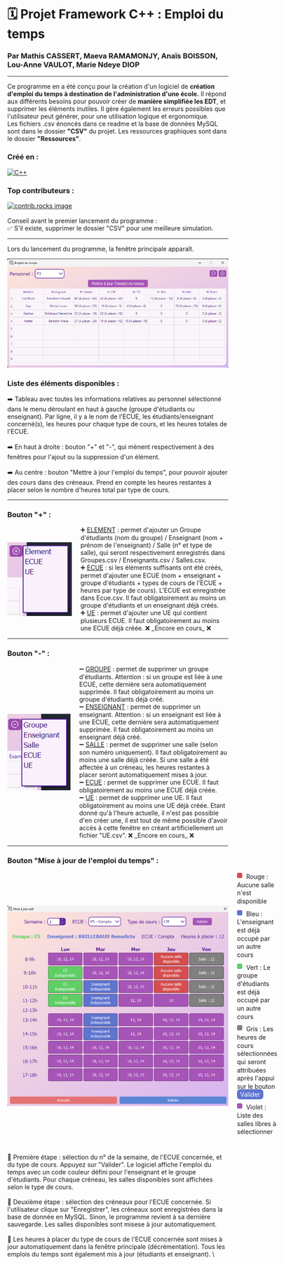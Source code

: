 # 🗓 Projet Framework C++ : Emploi du temps
### Par Mathis CASSERT, Maeva RAMAMONJY, Anaïs BOISSON, Lou-Anne VAULOT, Marie Ndeye DIOP

*** 

Ce programme en a été conçu pour la création d'un logiciel de **création d'emploi du temps à destination de l'administration d'une école.**
Il répond aux différents besoins pour pouvoir créer de **manière simplifiée les EDT**, et supprimer les éléments inutiles. Il gère également les erreurs possibles que l'utilisateur peut générer, pour une utilisation logique et ergonomique.\
Les fichiers .csv énoncés dans ce readme et la base de données MySQL sont dans le dossier **"CSV"** du projet.
Les ressources graphiques sont dans le dossier **"Ressources"**.

### Créé en :
[![C++](https://img.shields.io/badge/C++-%2300599C.svg?style=for-the-badge&logo=c%2B%2B&logoColor=white)](https://isocpp.org/)
### Top contributeurs :
<a href="https://github.com/Tenko2nd/project_EDT/graphs/contributors
"><img src="https://contrib.rocks/image?repo=Tenko2nd/project_EDT" alt="contrib.rocks image" />
</a>
\
\
Conseil avant le premier lancement du programme : \
✅ S'il existe, supprimer le dossier "CSV" pour une meilleure simulation.

***

Lors du lancement du programme, la fenêtre principale apparaît. 

<img src="Ressources/main.png" alt="main page image" />

### Liste des éléments disponibles : 
➡️ Tableau avec toutes les informations relatives au personnel sélectionné dans le menu déroulant en haut à gauche (groupe d'étudiants ou enseignant). Par ligne, il y a le nom de l'ECUE, les étudiants/enseignant concerné(s), les heures pour chaque type de cours, et les heures totales de l'ECUE. 
\
\
➡️ En haut à droite : bouton "+" et "-", qui mènent respectivement à des fenêtres pour l'ajout ou la suppression d'un élément. 
\
\
➡️ Au centre : bouton "Mettre à jour l'emploi du temps", pour pouvoir ajouter des cours dans des créneaux. Prend en compte les heures restantes à placer selon le nombre d'heures total par type de cours. 

***

### Bouton "+" :
<div style="display: flex; align-items: center;">
  <img style="float: right; margin-right: 20px;" src="Ressources/add.png" alt="add button" />
  <div style="flex-direction: column;">
➕ <ins>ELEMENT</ins> : permet d'ajouter un Groupe d'étudiants (nom du groupe) / Enseignant (nom + prénom de l'enseignant) / Salle (n° et type de salle), qui seront respectivement enregistrés dans Groupes.csv / Enseignants.csv / Salles.csv. 
</br>
➕ <ins>ECUE</ins> : si les éléments suffisants ont été créés, permet d'ajouter une ECUE (nom + enseignant + groupe d'étudiants + types de cours de l'ECUE + heures par type de cours). L'ECUE est enregistrée dans Ecue.csv. Il faut obligatoirement au moins un groupe d'étudiants et un enseignant déjà créés.
</br>
➕ <ins>UE</ins> : permet d'ajouter une UE qui contient plusieurs ECUE.  Il faut obligatoirement au moins une ECUE déjà créée. ❌ _Encore en cours_ ❌
  </div>
</div>


***

### Bouton "-" :
 <div style="display: flex; align-items: center;">
  <img style="float: right; margin-right: 20px;" src="Ressources/remove.png" alt="remove button" />
  <div style="flex-direction: column;">
➖ <ins>GROUPE</ins> : permet de supprimer un groupe d'étudiants. Attention : si un groupe est liée à une ECUE, cette dernière sera automatiquement supprimée. Il faut obligatoirement au moins un groupe d'étudiants déjà créé.
</br>
➖ <ins>ENSEIGNANT</ins> : permet de supprimer un enseignant. Attention : si un enseignant est liée à une ECUE, cette dernière sera automatiquement supprimée. Il faut obligatoirement au moins un enseignant déjà créé.
</br>
➖ <ins>SALLE</ins> : permet de supprimer une salle (selon son numéro uniquement). Il faut obligatoirement au moins une salle déjà créée. Si une salle a été affectée à un créneau, les heures restantes à placer seront automatiquement mises à jour.
</br>
➖ <ins>ECUE</ins> : permet de supprimer une ECUE. Il faut obligatoirement au moins une ECUE déjà créée.
</br>
➖ <ins>UE</ins> : permet de supprimer une UE. Il faut obligatoirement au moins une UE déjà créée. Etant donné qu'à l'heure actuelle, il n'est pas possible d'en créer une, il est tout de même possible d'avoir accès à cette fenêtre en créant artificiellement un fichier "UE.csv". ❌ _Encore en cours_ ❌
  </div>
</div>

***

### Bouton "Mise à jour de l'emploi du temps" : 
<div style="display: flex; align-items: center;">
  <img style="float: left; margin-right: 20px;" src="Ressources/majedt.png" alt="maj EDT" />
  <div style="flex-direction: column;">
    <div style="margin-bottom: 10px;">
      <span style="display: inline-block; width: 12px; height: 12px; background-color: #d64d4d; border-radius: 25%; margin-right: 5px;"></span>
      <span style="vertical-align: middle;">Rouge : Aucune salle n'est disponible</span>
    </div>
    <div style="margin-bottom: 10px;">
      <span style="display: inline-block; width: 12px; height: 12px; background-color: #5f74cf; border-radius: 25%; margin-right: 5px;"></span>
      <span style="vertical-align: middle;">Bleu : L'enseignant est déjà occupé par un autre cours</span>
    </div>
    <div style="margin-bottom: 10px;">
      <span style="display: inline-block; width: 12px; height: 12px; background-color: #5fcf65; border-radius: 25%; margin-right: 5px;"></span>
      <span style="vertical-align: middle;">Vert : Le groupe d'étudiants est déjà occupé par un autre cours</span>
    </div>
    <div style="margin-bottom: 10px;">
      <span style="display: inline-block; width: 12px; height: 12px; background-color: gray; border-radius: 25%; margin-right: 5px;"></span>
      <span style="vertical-align: middle;">Gris : Les heures de cours sélectionnées qui seront attribuées après l'appui sur le bouton <span style="background-color: #5f74cf; color: white; padding: 3px 7px; border-radius: 7px;">Valider</span></span>
    </div>
    <div style="margin-bottom: 10px;">
      <span style="display: inline-block; width: 12px; height: 12px; background-color: #a754b8; border-radius: 25%; margin-right: 5px;"></span>
      <span style="vertical-align: middle;">Violet : Liste des salles libres à sélectionner</span>
    </div>
  </div>
</div>

<br clear="all">

🔄 Première étape : sélection du n° de la semaine, de l'ECUE concernée, et du type de cours. Appuyez sur "Valider". Le logiciel affiche l'emploi du temps avec un code couleur défini pour l'enseignant et le groupe d'étudiants. Pour chaque créneau, les salles disponibles sont affichées selon le type de cours. 
\
\
🔄 Deuxième étape : sélection des créneaux pour l'ECUE concernée. Si l'utilisateur clique sur "Enregistrer", les créneaux sont enregistrées dans la base de donnée en MySQL. Sinon, le programme revient à sa dernière sauvegarde. Les salles disponibles sont misese à jour automatiquement. 
\
\
🔄 Les heures à placer du type de cours de l'ECUE concernée sont mises à jour automatiquement dans la fenêtre principale (décrémentation). Tous les emplois du temps sont également mis à jour (étudiants et enseignant). \

